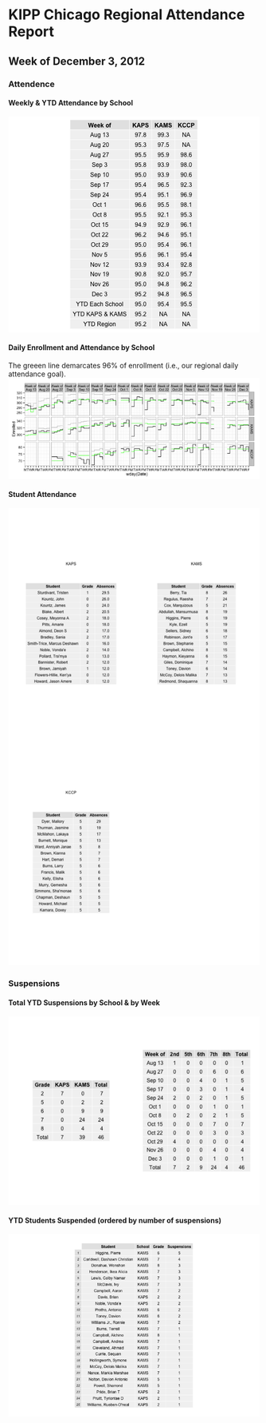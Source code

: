 KIPP Chicago Regional Attendance Report
========================================================
Week of December 3, 2012
--------------------------------------------------------

### Attendence













#### Weekly & YTD Attendance by School
![plot of chunk tbl_Weekly_Attendance](figure/tbl_Weekly_Attendance.png) 

#### Daily Enrollment and Attendance by School
The greeen line demarcates 96% of enrollment (i.e., our regional daily attendance goal).
![plot of chunk fig_Daily_Attendence](figure/fig_Daily_Attendence.png) 

#### Student Attendance 
![plot of chunk Student_Attendence](figure/Student_Attendence.png) 



### Suspensions


#### Total YTD Suspensions by School & by Week
![plot of chunk tbl_Suspensions](figure/tbl_Suspensions.png) 

#### YTD Students Suspended (ordered by number of suspensions)
![plot of chunk tbl_Suspensions_Leaderboard](figure/tbl_Suspensions_Leaderboard.png) 


